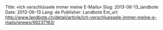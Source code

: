 Title: «Ich verschlüssele immer meine E-Mails»
Slug: 2013-06-13_landbote
Date: 2013-06-13
Lang: de
Publisher: Landbote
Ext_url: http://www.landbote.ch/detail/article/ich-verschluessele-immer-meine-e-mails/gnews/99237163/